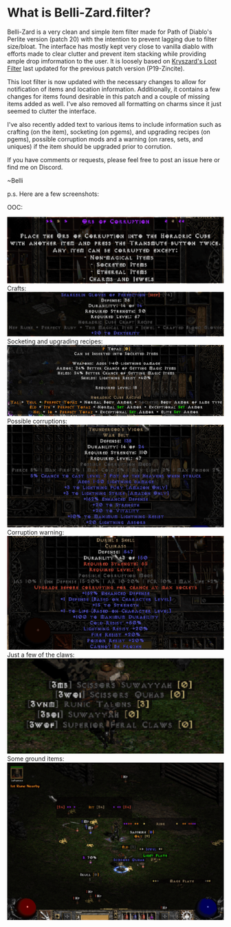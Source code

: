 # What is Belli-Zard.filter?

Belli-Zard is a very clean and simple item filter made for Path of Diablo's Perlite version (patch 20) with the intention to prevent lagging due to filter size/bloat.  The interface has mostly kept very close to vanilla diablo with efforts made to clear clutter and prevent item stacking while providing ample drop imformation to the user.  It is loosely based on <a href="https://www.reddit.com/r/pathofdiablo/comments/g33v35/kryszards_loot_filter_completly_new_one/">Kryszard's Loot Filter</a> last updated for the previous patch version (P19-Zincite).  

This loot filter is now updated with the necessary changes to allow for notification of items and location information.  Additionally, it contains a few changes for items found desirable in this patch and a couple of missing items added as well.  I've also removed all formatting on charms since it just seemed to clutter the interface.

I've also recently added text to various items to include information such as crafting (on the item), socketing (on pgems), and upgrading recipes (on pgems), possible corruption mods and a warning (on rares, sets, and uniques) if the item should be upgraded prior to corrution.

If you have comments or requests, please feel free to post an issue here or find me on Discord.

~Belli

p.s. Here are a few screenshots:

OOC:

<img src="https://github.com/pod-belli/pod/blob/main/images/OOC.PNG">
Crafts:

<img src="https://github.com/pod-belli/pod/blob/main/images/crafts.PNG">
Socketing and upgrading recipes:

<img src="https://github.com/pod-belli/pod/blob/main/images/p%20top.PNG">
Possible corruptions:

<img src="https://github.com/pod-belli/pod/blob/main/images/posscorrupt.PNG">
Corruption warning:

<img src="https://github.com/pod-belli/pod/blob/main/images/corruptWarning.PNG">
Just a few of the claws:

<img src="https://github.com/pod-belli/pod/blob/main/images/claws.PNG">
Some ground items:

<img src="https://github.com/pod-belli/pod/blob/main/images/grounditems.PNG">

